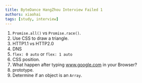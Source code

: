 ```yaml
---
title: ByteDance HangZhou Interview Failed 1
authors: xiaohai
tags: [study, interview]
---
```


1. `Promise.all()` vs `Promise.race()`.
2. Use CSS to draw a triangle.
3. HTTP1.1 vs HTTP2.0
4. DNS
5. `flex: 0 auto` or `flex: 1 auto`
6. CSS position.
7. What happen after typing www.google.com in your Browser?
8. prototype.
9. Determine if an object is an `Array`.
